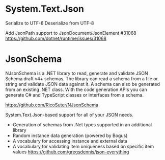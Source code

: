
# System.Text.Json


Serialize to UTF-8
Deserialize from UTF-8

Add JsonPath support to JsonDocument/JsonElement #31068 
https://github.com/dotnet/runtime/issues/31068




# JsonSchema


NJsonSchema is a .NET library to read, generate and validate JSON Schema draft v4+ schemas. The library can read a schema from a file or string and validate JSON data against it. A schema can also be generated from an existing .NET class. With the code generation APIs you can generate C# and TypeScript classes or interfaces from a schema.

https://github.com/RicoSuter/NJsonSchema

System.Text.Json-based support for all of your JSON needs. 
- Generation of schemas from .Net types supported in an additional library
- Random instance data generation (powered by Bogus)
- A vocabulary for accessing instance and external data
- A vocabulary for validating item uniqueness based on specific item values
https://github.com/gregsdennis/json-everything
